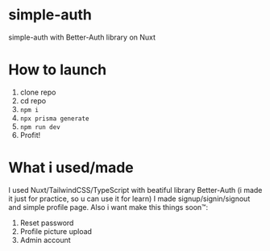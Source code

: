 # simple-auth
simple-auth with Better-Auth library on Nuxt

# How to launch
1. clone repo
2. cd repo
3. ``npm i``
4. ``npx prisma generate``
5. ``npm run dev``
6. Profit!
# What i used/made
I used Nuxt/TailwindCSS/TypeScript with beatiful library Better-Auth (i made it just for practice, so u can use it for learn)
I made signup/signin/signout and simple profile page. 
Also i want make this things soon™️:
1. Reset password
2. Profile picture upload
3. Admin account
